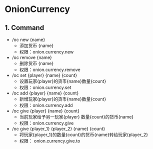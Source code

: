 # OnionCurrency

## 1. Command

- /oc new {name}
  - 添加货币 {name}
  - 权限：onion.currency.new
- /oc remove {name}
  - 删除货币 {name}
  - 权限：onion.currency.remove
- /oc set {player} {name} {count}
  - 设置玩家{player}的货币{name}数量{count}
  - 权限：onion.currency.set
- /oc add {player} {name} {count}
  - 新增玩家{player}的货币{name}数量{count}
  - 权限：onion.currency.add
- /oc give {player} {name} {count}
  - 当前玩家给予另一玩家{player} 数量{count}的货币{name}
  - 权限：onion.currency.give
- /oc give {player_1} {player_2} {name} {count}
  - 将玩家{player_1}的数量{count}的货币{name}转给玩家{player_2}
  - 权限： onion.currency.give.to